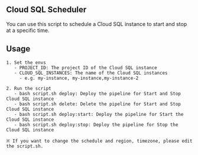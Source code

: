 ## Cloud SQL Scheduler

You can use this script to schedule a Cloud SQL instance to start and stop at a specific time.

## Usage

```
1. Set the envs
   - PROJECT_ID: The project ID of the Cloud SQL instance
   - CLOUD_SQL_INSTANCES: The name of the Cloud SQL instances
     - e.g. my-instance, my-instance,my-instance-2

2. Run the script
   - bash script.sh deploy: Deploy the pipeline for Start and Stop Cloud SQL instance
   - bash script.sh delete: Delete the pipeline for Start and Stop Cloud SQL instance
   - bash script.sh deploy:start: Deploy the pipeline for Start the Cloud SQL instance
   - bash script.sh deploy:stop: Deploy the pipeline for Stop the Cloud SQL instance

※ If you want to change the schedule and region, timezone, please edit the script.sh.
```
